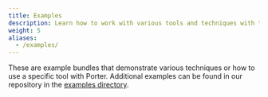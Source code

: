 ```yaml
---
title: Examples
description: Learn how to work with various tools and techniques with these example Porter bundles.
weight: 5
aliases:
  - /examples/
---
```


These are example bundles that demonstrate various techniques or how to use a specific tool with Porter.
Additional examples can be found in our repository in the [examples directory](https://github.com/getporter/examples).
